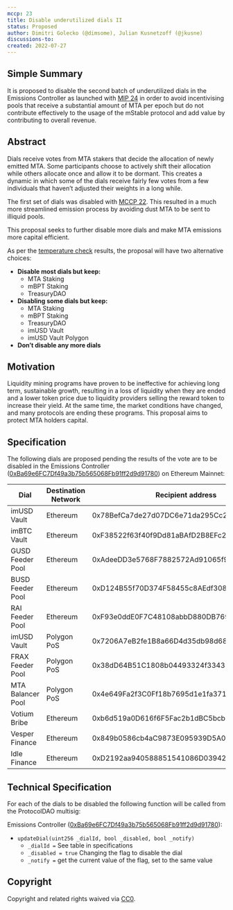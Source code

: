 ```yaml
---
mccp: 23
title: Disable underutilized dials II
status: Proposed
author: Dimitri Golecko (@dimsome), Julian Kusnetzoff (@jkusne)
discussions-to: 
created: 2022-07-27
---
```


## Simple Summary

It is proposed to disable the second batch of underutilized dials in the Emissions Controller as launched with [MIP 24](../MIPS/mip-24) in order to avoid incentivising pools that receive a substantial amount of MTA per epoch but do not contribute effectively to the usage of the mStable protocol and add value by contributing to overall revenue.

## Abstract

Dials receive votes from MTA stakers that decide the allocation of newly emitted MTA. Some participants choose to actively shift their allocation while others allocate once and allow it to be dormant. This creates a dynamic in which some of the dials receive fairly few votes from a few individuals that haven’t adjusted their weights in a long while.

The first set of dials was disabled with [MCCP 22](./mccp-22). This resulted in a much more streamlined emission process by avoiding dust MTA to be sent to illiquid pools.

This proposal seeks to further disable more dials and make MTA emissions more capital efficient. 

As per the [temperature check](https://forum.mstable.org/t/temperature-check-emissions-controller/902) results, the proposal will have two alternative choices:

- **Disable most dials but keep:**
    - MTA Staking
    - mBPT Staking
    - TreasuryDAO
- **Disabling some dials but keep:**
    - MTA Staking
    - mBPT Staking
    - TreasuryDAO
    - imUSD Vault
    - imUSD Vault Polygon
- **Don’t disable any more dials**

## Motivation

Liquidity mining programs have proven to be ineffective for achieving long term, sustainable growth, resulting in a loss of liquidity when they are ended and a lower token price due to liquidity providers selling the reward token to increase their yield. At the same time, the market conditions have changed, and many protocols are ending these programs. This proposal aims to protect MTA holders capital.

## Specification

The following dials are proposed pending the results of the vote are to be disabled in the Emissions Controller ([0xBa69e6FC7Df49a3b75b565068Fb91ff2d9d91780](https://etherscan.io/address/0xBa69e6FC7Df49a3b75b565068Fb91ff2d9d91780)) on Ethereum Mainnet:

| Dial | Destination Network | Recipient address | Dial Id |
| --- | --- | --- | --- |
| imUSD Vault | Ethereum | 0x78BefCa7de27d07DC6e71da295Cc2946681A6c7B | 2 |
| imBTC Vault | Ethereum | 0xF38522f63f40f9Dd81aBAfD2B8EFc2EC958a3016 | 3 |
| GUSD Feeder Pool | Ethereum | 0xAdeeDD3e5768F7882572Ad91065f93BA88343C99 | 4 |
| BUSD Feeder Pool | Ethereum | 0xD124B55f70D374F58455c8AEdf308E52Cf2A6207 | 5 |
| RAI Feeder Pool | Ethereum | 0xF93e0ddE0F7C48108abbD880DB7697A86169f13b | 7 |
| imUSD Vault | Polygon PoS | 0x7206A7eB2fe1B8a66D4d35db98d68Cadc890FAca | 11 |
| FRAX Feeder Pool | Polygon PoS | 0x38dD64B51C1808b04493324f334350eBB3AE8d11 | 12 |
| MTA Balancer Pool | Polygon PoS | 0x4e649Fa2f3C0Ff18b7695d1e1fa371a1999187Dc | 13 |
| Votium Bribe | Ethereum | 0xb6d519a0D616f6F5Fac2b1dBC5bcb92ea58EDa4a | 15 |
| Vesper Finance | Ethereum | 0x849b0586cb4aC9873E095939D5A076719F354968 | 17 |
| Idle Finance | Ethereum | 0xD2192aa940588851541086D03942572E02CF71B4 | 18 |

## Technical Specification

For each of the dials to be disabled the following function will be called from the ProtocolDAO multisig:

Emissions Controller ([0xBa69e6FC7Df49a3b75b565068Fb91ff2d9d91780](https://etherscan.io/address/0xBa69e6FC7Df49a3b75b565068Fb91ff2d9d91780#code)):

- `updateDial(uint256 _dialId, bool _disabled, bool _notify)`
    - `_dialId =` See table in specifications
    - `_disabled = true` Changing the flag to disable the dial
    - `_notify =` get the current value of the flag, set to the same value

## Copyright

Copyright and related rights waived via [CC0](https://creativecommons.org/publicdomain/zero/1.0/).